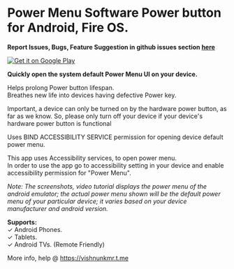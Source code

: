 # Power Menu Software Power button for Android, Fire OS.

**Report Issues, Bugs, Feature Suggestion in github issues section [here](https://github.com/visnkmr/powermenu/issues)**

[![Get it on Google Play](https://play.google.com/intl/en_us/badges/images/badge_new.png)](https://play.google.com/store/apps/details?id=io.github.visnkmr.powermenu)  
  
**Quickly open the system default Power Menu UI on your device.**  
  
Helps prolong Power button lifespan.  
Breathes new life into devices having defective Power key.  
  
Important, a device can only be turned on by the hardware power button, as far as we know. So, please only turn off your device if your device's hardware power button is functional  
  
Uses BIND ACCESSIBILITY SERVICE permission for opening device default power menu.  
  
This app uses Accessibility services, to open power menu.  
In order to use the app go to accessibility setting in your device and enable accessibility permission for "Power Menu".  
  
*Note: The screenshots, video tutorial displays the power menu of the android emulator; the actual power menu shown will be the default power menu of your particular device; it varies based on your device manufacturer and android version.*
  
**Supports:**  
✓ Android Phones.  
✓ Tablets.  
✓ Android TVs. (Remote Friendly)  
  
More info, help @ https://vishnunkmr.t.me
